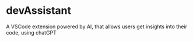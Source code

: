 # devAssistant
A VSCode extension powered by AI, that allows users get insights into their code, using chatGPT
